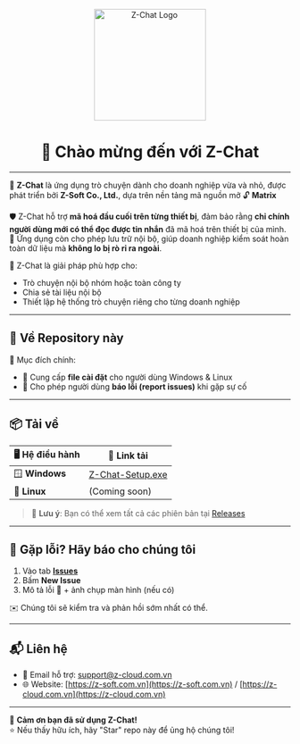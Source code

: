 <p align="center">
  <img src="https://z-chat.z-cloud.com.vn/assets/assets/logo.png" alt="Z-Chat Logo" width="200"/>
</p>

<h1 align="center">👋 Chào mừng đến với Z-Chat</h1>

---

💬 **Z-Chat** là ứng dụng trò chuyện dành cho doanh nghiệp vừa và nhỏ, được phát triển bởi **Z-Soft Co., Ltd.**, dựa trên nền tảng mã nguồn mở 🔓 **Matrix** 

🛡 Z-Chat hỗ trợ **mã hoá đầu cuối trên từng thiết bị**, đảm bảo rằng **chỉ chính người dùng mới có thể đọc được tin nhắn** đã mã hoá trên thiết bị của mình.  
📁 Ứng dụng còn cho phép lưu trữ nội bộ, giúp doanh nghiệp kiểm soát hoàn toàn dữ liệu mà **không lo bị rò rỉ ra ngoài**.

🚀 Z-Chat là giải pháp phù hợp cho:
- Trò chuyện nội bộ nhóm hoặc toàn công ty
- Chia sẻ tài liệu nội bộ
- Thiết lập hệ thống trò chuyện riêng cho từng doanh nghiệp

---

## 📂 Về Repository này

📌 Mục đích chính:
- 🔽 Cung cấp **file cài đặt** cho người dùng Windows & Linux
- 🐞 Cho phép người dùng **báo lỗi (report issues)** khi gặp sự cố

---

## 📦 Tải về

| 🖥 Hệ điều hành | 🔗 Link tải |
|----------------|-------------|
| 🪟 **Windows**  | [Z-Chat-Setup.exe](https://github.com/z-soft-contact/z-chat/releases/latest/download/Z-Chat-Setup.exe) |
| 🐧 **Linux**    | (Coming soon) |

> 🔔 **Lưu ý**: Bạn có thể xem tất cả các phiên bản tại [Releases](https://github.com/z-soft-contact/z-chat/releases)

---

## 🐞 Gặp lỗi? Hãy báo cho chúng tôi

1. Vào tab **[Issues](https://github.com/z-soft-contact/z-chat/issues)**
2. Bấm **New Issue**
3. Mô tả lỗi 🧩 + ảnh chụp màn hình (nếu có)

✉️ Chúng tôi sẽ kiểm tra và phản hồi sớm nhất có thể.

---

## 📬 Liên hệ

- 📧 Email hỗ trợ: [support@z-cloud.com.vn](mailto:support@z-cloud.com.vn)  
- 🌐 Website: [https://z-soft.com.vn](https://z-soft.com.vn) / [https://z-cloud.com.vn](https://z-cloud.com.vn)

---

🙏 **Cảm ơn bạn đã sử dụng Z-Chat!**  
⭐ Nếu thấy hữu ích, hãy "Star" repo này để ủng hộ chúng tôi!

